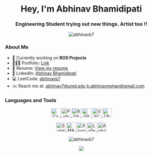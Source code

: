 <h1 align="center">Hey, I'm Abhinav Bhamidipati</h1>
<h3 align="center">Engineering Student trying out new things. Artist too !!</h3>


<p align="center">
  <img src="https://komarev.com/ghpvc/?username=abhinavb7&label=Profile%20views&color=0e75b6&style=flat" alt="abhinavb7" />
</p>

### About Me

- 🤖 Currently working on **ROS Projects**
- 🧑🏻‍💼 Portfolio: [Link](https://abhinavb7.github.io/)
- 📄 Resume: [View my resume](https://drive.google.com/file/d/1p300GNRr7KKnYHkrKD5efs3TwCk7bpY8/view?usp=sharing)
- 👔 LinkedIn: [Abhinav Bhamidipati](https://www.linkedin.com/in/abhinav-bhamidipati/)
- 💻 LeetCode: [abhinavb7](https://www.leetcode.com/abhinavb7/)
- ✉️ Reach me at: [abhinav7@umd.edu](mailto:abhinav7@umd.edu)  [b.abhinavmohan@gmail.com](mailto:b.abhinavmohan@gmail.com)
  
### Languages and Tools

<p align="center">
  <a href= "https://isocpp.org/">
    <img height="30" alt="C++" src="https://img.shields.io/badge/-C%2B%2B-orange?style=plastic&logo=cplusplus"/>
  </a>
  
  <a href= "https://www.python.org/">
    <img height="30" alt="Python" src="https://img.shields.io/badge/-Python-ffcd3a?style=plastic&logo=python"/>
  </a>
  <a href= "https://www.ros.org/">
  <img height="30" alt="ROS" src="https://img.shields.io/badge/-ROS-fa8a05?style=plastic&logo=ros"/>
  </a>
  
  <a href="https://git-scm.com/" target="_blank">
  <img height="30" alt="Git" src="https://img.shields.io/badge/-Git-F05032?style=plastic&logo=git&logoColor=white"/>
  </a>

  <a href= "https://code.visualstudio.com/">
  <img height="30" alt="VSCode" src="https://img.shields.io/badge/-VS%20Code-3182b9?style=plastic&logo=visualstudiocode"/>
  </a>
  
  <a href= "https://ubuntu.com/">
  <img height="30" alt="Ubuntu" src="https://img.shields.io/badge/-Ubuntu-99b931?style=plastic&logo=ubuntu"/>
  </a>
</p>

<p align="center">
  <a href="https://www.solidworks.com/" target="_blank">
    <img height="30" alt="SolidWorks" src="https://img.shields.io/badge/-SolidWorks-0078D4?style=plastic&logo=solidworks&logoColor=white"/>
  </a>
  <a href="https://www.mathworks.com/" target="_blank">
    <img height="30" alt="MATLAB" src="https://img.shields.io/badge/-MATLAB-0076A8?style=plastic&logo=mathworks&logoColor=white"/>
  </a>
  <a href="https://www.adobe.com/products/illustrator.html" target="_blank">
    <img height="30" alt="Illustrator" src="https://img.shields.io/badge/-Illustrator-FF9A00?style=plastic&logo=adobe-illustrator&logoColor=white"/>
  </a>
   <a href= "https://www.latex-project.org/">
    <img height="30" alt="LaTeX" src="https://img.shields.io/badge/-LaTeX-008080?style=plastic&logo=latex"/>
  </a>
  <a href="https://www.arduino.cc/" target="_blank">
    <img height="30" alt="Arduino" src="https://img.shields.io/badge/-Arduino-00979D?style=plastic&logo=arduino&logoColor=white"/>
  </a>  
</p>

<p align="center"><img align="center" src="https://github-readme-stats.vercel.app/api/top-langs?username=abhinavb7&show_icons=true&locale=en&layout=compact" alt="abhinavb7" /></p>


<p align="center"><img align="center" src="https://github-readme-streak-stats.herokuapp.com/?user=abhinavb7"" /></p>
